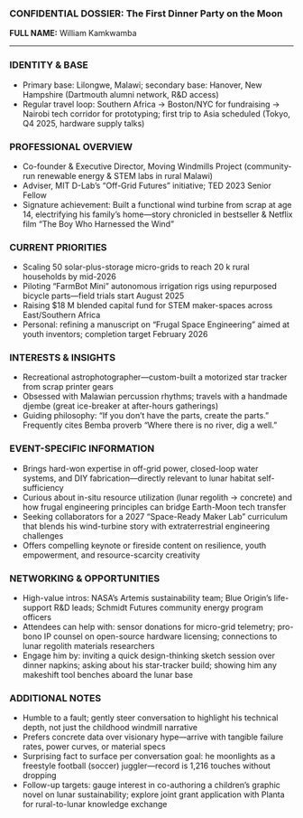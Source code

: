 ### CONFIDENTIAL DOSSIER: The First Dinner Party on the Moon

**FULL NAME:** William Kamkwamba

---
### IDENTITY & BASE
- Primary base: Lilongwe, Malawi; secondary base: Hanover, New Hampshire (Dartmouth alumni network, R&D access)
- Regular travel loop: Southern Africa → Boston/NYC for fundraising → Nairobi tech corridor for prototyping; first trip to Asia scheduled (Tokyo, Q4 2025, hardware supply talks)

### PROFESSIONAL OVERVIEW
- Co-founder & Executive Director, Moving Windmills Project (community-run renewable energy & STEM labs in rural Malawi)
- Adviser, MIT D-Lab’s “Off-Grid Futures” initiative; TED 2023 Senior Fellow
- Signature achievement: Built a functional wind turbine from scrap at age 14, electrifying his family’s home—story chronicled in bestseller & Netflix film “The Boy Who Harnessed the Wind”

### CURRENT PRIORITIES
- Scaling 50 solar-plus-storage micro-grids to reach 20 k rural households by mid-2026
- Piloting “FarmBot Mini” autonomous irrigation rigs using repurposed bicycle parts—field trials start August 2025
- Raising $18 M blended capital fund for STEM maker-spaces across East/Southern Africa
- Personal: refining a manuscript on “Frugal Space Engineering” aimed at youth inventors; completion target February 2026

### INTERESTS & INSIGHTS
- Recreational astrophotographer—custom-built a motorized star tracker from scrap printer gears
- Obsessed with Malawian percussion rhythms; travels with a handmade djembe (great ice-breaker at after-hours gatherings)
- Guiding philosophy: “If you don’t have the parts, create the parts.” Frequently cites Bemba proverb “Where there is no river, dig a well.”

### EVENT-SPECIFIC INFORMATION
- Brings hard-won expertise in off-grid power, closed-loop water systems, and DIY fabrication—directly relevant to lunar habitat self-sufficiency
- Curious about in-situ resource utilization (lunar regolith → concrete) and how frugal engineering principles can bridge Earth-Moon tech transfer
- Seeking collaborators for a 2027 “Space-Ready Maker Lab” curriculum that blends his wind-turbine story with extraterrestrial engineering challenges
- Offers compelling keynote or fireside content on resilience, youth empowerment, and resource-scarcity creativity

### NETWORKING & OPPORTUNITIES
- High-value intros: NASA’s Artemis sustainability team; Blue Origin’s life-support R&D leads; Schmidt Futures community energy program officers
- Attendees can help with: sensor donations for micro-grid telemetry; pro-bono IP counsel on open-source hardware licensing; connections to lunar regolith materials researchers
- Engage him by: inviting a quick design-thinking sketch session over dinner napkins; asking about his star-tracker build; showing him any makeshift tool benches aboard the lunar base

### ADDITIONAL NOTES
- Humble to a fault; gently steer conversation to highlight his technical depth, not just the childhood windmill narrative
- Prefers concrete data over visionary hype—arrive with tangible failure rates, power curves, or material specs
- Surprising fact to surface per conversation goal: he moonlights as a freestyle football (soccer) juggler—record is 1,216 touches without dropping
- Follow-up targets: gauge interest in co-authoring a children’s graphic novel on lunar sustainability; explore joint grant application with Planta for rural-to-lunar knowledge exchange